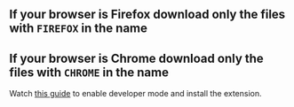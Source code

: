## If your browser is Firefox download only the files with `FIREFOX` in the name
## If your browser is Chrome download only the files with `CHROME` in the name
Watch [this guide](https://www.youtube.com/watch?v=sZeUZjhOfgM&t=65s) to enable developer mode and install the extension.
